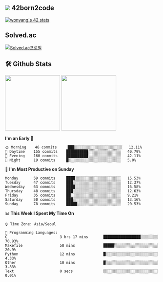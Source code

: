 
## <img src="https://img.shields.io/badge/-000000?style=flat&logo=42&logoColor=white"> 42born2code
[![wonyang's 42 stats](https://badge42.vercel.app/api/v2/cl5nhe5b6007809kydha7ht42/stats?cursusId=21&coalitionId=88)](https://profile.intra.42.fr/users/wonyang)

## Solved.ac
[![Solved.ac프로필](http://mazassumnida.wtf/api/v2/generate_badge?boj=bennyws)](https://solved.ac/bennyws)

## 🛠️ Github Stats
<p>
  <img height="180em" src="https://github-readme-stats-veggie-garden.vercel.app/api?username=gemstoneyang&show_icons=true&include_all_commits=true&bg_color=30,e96443,904e95&title_color=fff&text_color=fff">
  <img height="180em" src="https://github-readme-stats-veggie-garden.vercel.app/api/top-langs/?username=gemstoneyang&layout=compact&bg_color=30,e96443,904e95&title_color=fff&text_color=fff">
</p>

<!--START_SECTION:waka-->
**I'm an Early 🐤** 

```text
🌞 Morning    46 commits     ███░░░░░░░░░░░░░░░░░░░░░░   12.11% 
🌆 Daytime    155 commits    ██████████░░░░░░░░░░░░░░░   40.79% 
🌃 Evening    160 commits    ██████████░░░░░░░░░░░░░░░   42.11% 
🌙 Night      19 commits     █░░░░░░░░░░░░░░░░░░░░░░░░   5.0%

```
📅 **I'm Most Productive on Sunday** 

```text
Monday       59 commits     ████░░░░░░░░░░░░░░░░░░░░░   15.53% 
Tuesday      47 commits     ███░░░░░░░░░░░░░░░░░░░░░░   12.37% 
Wednesday    63 commits     ████░░░░░░░░░░░░░░░░░░░░░   16.58% 
Thursday     48 commits     ███░░░░░░░░░░░░░░░░░░░░░░   12.63% 
Friday       35 commits     ██░░░░░░░░░░░░░░░░░░░░░░░   9.21% 
Saturday     50 commits     ███░░░░░░░░░░░░░░░░░░░░░░   13.16% 
Sunday       78 commits     █████░░░░░░░░░░░░░░░░░░░░   20.53%

```


📊 **This Week I Spent My Time On** 

```text
⌚︎ Time Zone: Asia/Seoul

💬 Programming Languages: 
C                        3 hrs 17 mins       █████████████████░░░░░░░░   70.93% 
Makefile                 58 mins             █████░░░░░░░░░░░░░░░░░░░░   20.9% 
Python                   12 mins             █░░░░░░░░░░░░░░░░░░░░░░░░   4.33% 
Other                    10 mins             █░░░░░░░░░░░░░░░░░░░░░░░░   3.83% 
Text                     0 secs              ░░░░░░░░░░░░░░░░░░░░░░░░░   0.01%

```


<!--END_SECTION:waka-->
